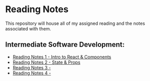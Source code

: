 # Reading Notes

This repository will house all of my assigned reading and the notes associated with them.

## Intermediate Software Development:

- [Reading Notes 1 - Intro to React & Components](class-01.md)
- [Reading Notes 2 - State & Props](class-02.md)
- [Reading Notes 3 - ](class-03.md)
- [Reading Notes 4 - ](class-04.md)
